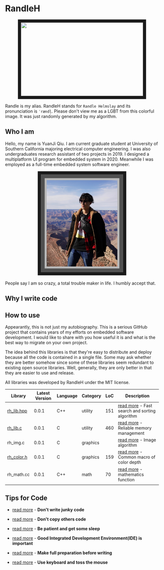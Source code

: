 # RandleH



<p align="center">
<img src="./profile/randleh.bmp" width="400" height="240" border="10">
 </p>



Randle is my alias. RandleH stands for `Randle Helmslay` and its pronunciation is `ˈrændl̩`. Please don't view me as a LGBT from this colorful image. It was just randomly generated by my algorithm. 



## Who I am

Hello, my name is YuanJi Qiu. I am current graduate student at University of Southern California majoring electrical computer engineering. I was also undergraduates research assistant of two projects in 2019. I designed a multiplatform UI program for embedded system in 2020. Meanwhile I was employed as a full-time embedded system software engineer. 



<p align="center">
<img src="./profile/profile1.JPEG" width="270" height="320" border="10">
 </p>



People say I am so crazy, a total trouble maker in life. I humbly accept that.  



## Why I write code









## How to use

Appearantly, this is not just my autobiography. This is a serious GitHub project that contains years of my efforts on embedded software development. I would like to share with you how useful it is and what is the best way to migrate on your own project.

The idea behind this libraries is that they're easy to distribute and deploy because all the code is contained in a single file. Some may ask whether they are better somehow since some of these libraries seem redundant to existing open source libraries. Well, generally, they are only better in that they are easier to use and release.



All libraries was developed by RandleH under the MIT license. 

| Library                        | Latest Version | Language | Category | LoC  | Description                                                  |
| ------------------------------ | -------------- | -------- | -------- | ---- | ------------------------------------------------------------ |
| [rh_lib.hpp](./src/rh_lib.hpp) | 0.0.1          | C++      | utility  | 151  | [read more](./doc/rh_lib.md) - Fast search and sorting algorithm |
| [rh_lib.c](./src/rh_libc.c)    | 0.0.1          | C        | utility  | 460  | [read more](./doc/rh_lib.md) - Reliable memory management    |
| rh_img.c                       | 0.0.1          | C        | graphics |      | [read more]() - Image algorithm                              |
| [rh_color.h](./inc/rh_color.h) | 0.0.1          | C        | graphics | 159  | [read more]() - Common macro of color depth                  |
| rh_math.cc                     | 0.0.1          | C++      | math     | 70   | [read more]() - mathematics function                         |
|                                |                |          |          |      |                                                              |



## Tips for Code

- [read more]() - **Don't write junky code**
- [read more]() - **Don't copy others code**

- [read more]() - **Be patient and get some sleep**

- [read more]() - **Good Integrated Development Environment(IDE) is important**

- [read more]() - **Make full preparation before writing**

- [read more]() - **Use keyboard and toss the mouse**

  



